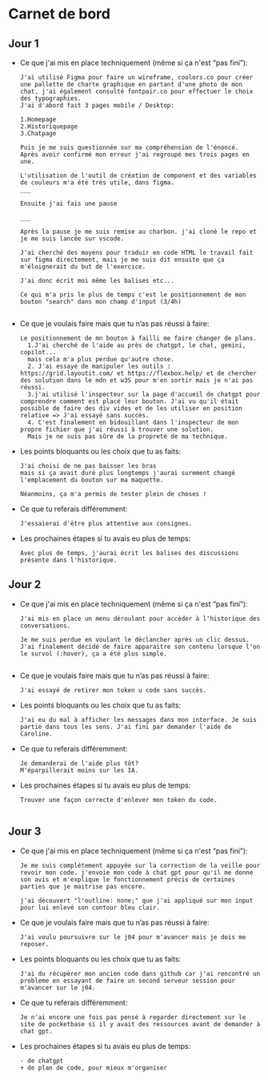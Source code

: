 
# Carnet de bord
## Jour 1


- Ce que j'ai mis en place techniquement (même si ça n'est “pas fini”):
    
    ```
    J'ai utilisé Figma pour faire un wireframe, coolors.co pour créer une pallette de charte graphique en partant d'une photo de mon chat, j'ai également consulté fontpair.co pour effectuer le choix des typographies. 
    J'ai d'abord fait 3 pages mobile / Desktop:

    1.Homepage
    2.Historiquepage
    3.Chatpage
    
    Puis je me suis questionnée sur ma compréhension de l'énoncé. 
    Après avoir confirmé mon erreur j'ai regroupé mes trois pages en une.

    L'utilisation de l'outil de création de component et des variables de couleurs m'a été très utile, dans figma.
    ___

    Ensuite j'ai fais une pause

    ___

    Après la pause je me suis remise au charbon. j'ai cloné le repo et je me suis lancée sur vscode. 
    
    J'ai cherché des moyens pour traduir en code HTML le travail fait sur figma directement, mais je me suis dit ensuite que ça m'éloignerait du but de l'exercice. 

    J'ai donc écrit moi même les balises etc...

    Ce qui m'a pris le plus de temps c'est le positionnement de mon bouton "search" dans mon champ d'input (3/4h)


- Ce que je voulais faire mais que tu n’as pas réussi à faire:
    ```
    Le positionnement de mn bouton à failli me faire changer de plans.
      1.J'ai cherché de l'aide au près de chatgpt, le chat, gemini, copilot...
      mais cela m'a plus perdue qu'autre chose.
      2. J'ai essayé de manipuler les outils : https://grid.layoutit.com/ et https://flexbox.help/ et de chercher des solution dans le mdn et w3S pour m'en sortir mais je n'ai pas réussi.
      3.j'ai utilisé l'inspecteur sur la page d'accueil de chatgpt pour comprendre comment est placé leur bouton. J'ai vu qu'il était possible de faire des div vides et de les utiliser en position relative => J'ai essayé sans succès.
      4. C'est finalement en bidouillant dans l'inspecteur de mon propre fichier que j'ai réussi à trouver une solution.
      Mais je ne suis pas sûre de la propreté de ma technique.

- Les points bloquants ou les choix que tu as faits:
    ```
    J'ai choisi de ne pas baisser les bras
    mais si ça avait duré plus longtemps j'aurai surement changé l'emplacement du bouton sur ma maquette.

    Néanmoins, ça m'a permis de tester plein de choses !
    
- Ce que tu referais différemment:
    ```
    J'essaierai d'être plus attentive aux consignes.
    
- Les prochaines étapes si tu avais eu plus de temps:

    ```
    Avec plus de temps, j'aurai écrit les balises des discussions présente dans l'historique. 

## Jour 2

- Ce que j'ai mis en place techniquement (même si ça n'est “pas fini”):

    ```
    J'ai mis en place un menu déroulant pour accèder à l'historique des conversations.

    Je me suis perdue en voulant le déclancher après un clic dessus. J'ai finalement décidé de faire apparaitre son contenu lorsque l'on le survol (:hover), ça a été plus simple.
    

- Ce que je voulais faire mais que tu n’as pas réussi à faire:
    ```
    J'ai essayé de retirer mon token u code sans succès.

- Les points bloquants ou les choix que tu as faits:
    ```
    J'ai eu du mal à afficher les messages dans mon interface. Je suis partie dans tous les sens. J'ai fini par demander l'aide de Caroline.
    
- Ce que tu referais différemment:
    ```
    Je demanderai de l'aide plus tôt?
    M'éparpillerait moins sur les IA.
    
- Les prochaines étapes si tu avais eu plus de temps:

    ```
    Trouver une façon correcte d'enlever mon token du code.


## Jour 3

- Ce que j'ai mis en place techniquement (même si ça n'est “pas fini”):

    ```
    Je me suis complétement appuyée sur la correction de la veille pour revoir mon code. j'envoie mon code à chat gpt pour qu'il me donne son avis et m'explique le fonctionnement précis de certaines parties que je maitrise pas encore.

    j'ai découvert "l'outline: none;" que j'ai appliqué sur mon input pour lui enlevé son contour bleu clair.

- Ce que je voulais faire mais que tu n’as pas réussi à faire:
    ```
    J'ai voulu poursuivre sur le j04 pour m'avancer mais je dois me reposer.

- Les points bloquants ou les choix que tu as faits:
    ```
    J'ai du récupèrer mon ancien code dans github car j'ai rencontré un probleme en essayant de faire un second serveur session pour m'avancer sur le j04.
    
- Ce que tu referais différemment:
    ```
    Je n'ai encore une fois pas pensé à regarder directement sur le site de pocketbase si il y avait des ressources avant de demander à chat gpt.
    
- Les prochaines étapes si tu avais eu plus de temps:

    ```
    - de chatgpt
    + de plan de code, pour mieux m'organiser
